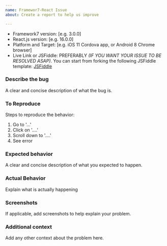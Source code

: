 ```yaml
---
name: Framewor7-React Issue
about: Create a report to help us improve

---
```


<!--
READ THIS BEFORE POSTING ISSUE:

Please, don't ask questions on GitHub! Do you want to ask a question? Are you looking for support? The Framework7 forum (http://forum.framework7.io) and Stack Overflow (http://stackoverflow.com/questions/tagged/framework7) are the best places for getting support

- If the issue is about Framework7 v1/v2 then it is more likely it will be closed because v1/v2 is not maintained anymore
- If the issue is related to Swiper, then please open it in Swiper repository at https://github.com/nolimits4web/Swiper
- If the issue is related to Dom7, then please open it in Dom7 repository at https://github.com/nolimits4web/Dom7
- If the issue is related to Template7, then please open it in Dom7 repository at https://github.com/nolimits4web/Template7
-->

* Framework7 version: [e.g. 3.0.0]
* React.js version: [e.g. 16.0.0]
* Platform and Target: [e.g. iOS 11 Cordova app, or Android 8 Chrome browser]
* Live Link or JSFiddle: PREFERABLY _(IF YOU WANT YOUR ISSUE TO BE RESOLVED ASAP)_. You can start from forking the following JSFiddle template: [JSFiddle](https://jsfiddle.net/nolimits4web/o2ejupu1/)

### Describe the bug
A clear and concise description of what the bug is.

### To Reproduce
Steps to reproduce the behavior:
1. Go to '...'
2. Click on '....'
3. Scroll down to '....'
4. See error

### Expected behavior
A clear and concise description of what you expected to happen.

### Actual Behavior
Explain what is actually happening

### Screenshots
If applicable, add screenshots to help explain your problem.

### Additional context
Add any other context about the problem here.

